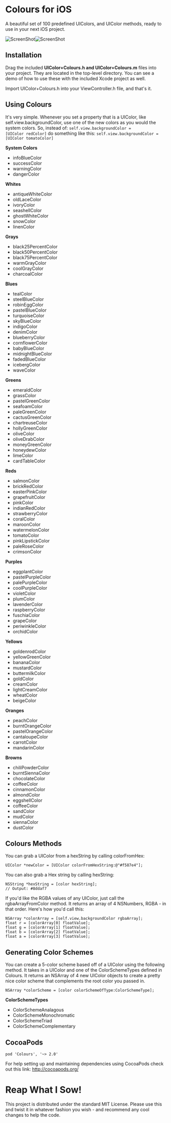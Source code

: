Colours for iOS
=============

A beautiful set of 100 predefined UIColors, and UIColor methods, ready to use in your next iOS project.

![ScreenShot](https://raw.github.com/bennyguitar/Colours-for-iOS/master/Screenshots/iphone1.png)![ScreenShot](https://raw.github.com/bennyguitar/Colours-for-iOS/master/Screenshots/iphone2.png)

## Installation ##

Drag the included **UIColor+Colours.h and UIColor+Colours.m** files into your project. They are located in the top-level directory. You can see a demo of how to use these with the included Xcode project as well.

Import UIColor+Colours.h into your ViewController.h file, and that's it.


## Using Colours ##

It's very simple. Whenever you set a property that is a UIColor, like self.view.backgroundColor, use one of the new colors as you would the system colors. So, instead of: <code>self.view.backgroundColor = [UIColor redColor]</code> do something like this: <code>self.view.backgroundColor = [UIColor tomatoColor]</code>

**System Colors**

* infoBlueColor
* successColor
* warningColor
* dangerColor

**Whites**

* antiqueWhiteColor
* oldLaceColor
* ivoryColor
* seashellColor
* ghostWhiteColor
* snowColor
* linenColor

**Grays**

* black25PercentColor
* black50PercentColor
* black75PercentColor
* warmGrayColor
* coolGrayColor
* charcoalColor

**Blues**

* tealColor
* steelBlueColor
* robinEggColor
* pastelBlueColor
* turquoiseColor
* skyBlueColor
* indigoColor
* denimColor
* blueberryColor
* cornflowerColor
* babyBlueColor
* midnightBlueColor
* fadedBlueColor
* icebergColor
* waveColor

**Greens**

* emeraldColor
* grassColor
* pastelGreenColor
* seafoamColor
* paleGreenColor
* cactusGreenColor
* chartreuseColor
* hollyGreenColor
* oliveColor
* oliveDrabColor
* moneyGreenColor
* honeydewColor
* limeColor
* cardTableColor

**Reds**

* salmonColor
* brickRedColor
* easterPinkColor
* grapefruitColor
* pinkColor
* indianRedColor
* strawberryColor
* coralColor
* maroonColor
* watermelonColor
* tomatoColor
* pinkLipstickColor
* paleRoseColor
* crimsonColor

**Purples**

* eggplantColor
* pastelPurpleColor
* palePurpleColor
* coolPurpleColor
* violetColor
* plumColor
* lavenderColor
* raspberryColor
* fuschiaColor
* grapeColor
* periwinkleColor
* orchidColor

**Yellows**

* goldenrodColor
* yellowGreenColor
* bananaColor
* mustardColor
* buttermilkColor
* goldColor
* creamColor
* lightCreamColor
* wheatColor
* beigeColor

**Oranges**

* peachColor
* burntOrangeColor
* pastelOrangeColor
* cantaloupeColor
* carrotColor
* mandarinColor

**Browns**

* chiliPowderColor
* burntSiennaColor
* chocolateColor
* coffeeColor
* cinnamonColor
* almondColor
* eggshellColor
* coffeeColor
* sandColor
* mudColor
* siennaColor
* dustColor

## Colours Methods ##

You can grab a UIColor from a hexString by calling colorFromHex:
```objc
UIColor *newColor = [UIColor colorFromHexString:@"#f587e4"];
```

You can also grab a Hex string by calling hexString:
```objc
NSString *hexString = [color hexString];
// Output: #8ddaf7
```

If you'd like the RGBA values of any UIColor, just call the rgbaArrayFromColor method. It returns an array of 4 NSNumbers, RGBA - in that order. Here's how you'd call this:
```objc
NSArray *colorArray = [self.view.backgroundColor rgbaArray];
float r = [colorArray[0] floatValue];
float g = [colorArray[1] floatValue];
float b = [colorArray[2] floatValue];
float a = [colorArray[3] floatValue];
```

## Generating Color Schemes ##

You can create a 5-color scheme based off of a UIColor using the following method. It takes in a UIColor and one of the ColorSchemeTypes defined in Colours. It returns an NSArray of 4 new UIColor objects to create a pretty nice color scheme that complements the root color you passed in.
```objc
NSArray *colorScheme = [color colorSchemeOfType:ColorSchemeType];
```

**ColorSchemeTypes**

* ColorSchemeAnalagous
* ColorSchemeMonochromatic
* ColorSchemeTriad
* ColorSchemeComplementary

## CocoaPods ##

<code>pod 'Colours', '~> 2.0'</code>

For help setting up and maintaining dependencies using CocoaPods check out this link: http://cocoapods.org/

Reap What I Sow!
================

This project is distributed under the standard MIT License. Please use this and twist it in whatever fashion you wish - and recommend any cool changes to help the code.
